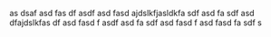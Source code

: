 as
dsaf
asd
fas
df
asdf
asd
fasd
ajdslkfjasldkfa
sdf
asd
fa
sdf
asd
dfajdslkfas
df
asd
fasd
f
asdf
asd
fa
sdf
asd
fasd
f
asd
fasd
fa
sdf
s
